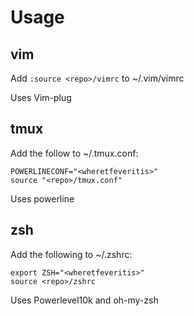 # Usage

## vim
Add `:source <repo>/vimrc` to ~/.vim/vimrc

Uses Vim-plug

## tmux
Add the follow to ~/.tmux.conf:
```
POWERLINECONF="<wheretfeveritis>"
source "<repo>/tmux.conf"
``` 
Uses powerline

## zsh
Add the following to ~/.zshrc:
```
export ZSH="<wheretfeveritis>"
source <repo>/zshrc
```
Uses Powerlevel10k and oh-my-zsh
